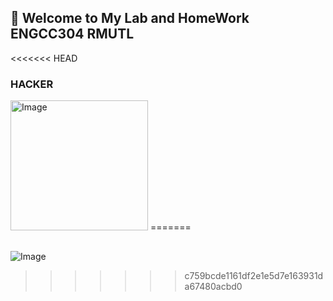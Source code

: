 ## 👋 Welcome to My Lab and HomeWork ENGCC304 RMUTL
<<<<<<< HEAD
### HACKER
<img width="220" height="208" alt="Image" src="https://github.com/user-attachments/assets/3a548a78-1f36-4647-b5bb-96adae5b01b9" />
=======

##
![Image](https://github.com/user-attachments/assets/f44d44dd-5094-49d6-86e3-eeb6277caeb6)
>>>>>>> c759bcde1161df2e1e5d7e163931da67480acbd0
